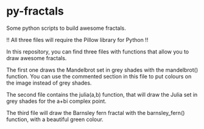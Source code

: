 # py-fractals
Some python scripts to build awesome fractals.

!! All three files will require the Pillow library for Python !!

In this repository, you can find three files with functions that allow you to draw awesome fractals.

The first one draws the Mandelbrot set in grey shades with the mandelbrot() function. You can use the commented section in this file to put colours on the image instead of grey shades.

The second file contains the julia(a,b) function, that will draw the Julia set in grey shades for the a+bi complex point.

The third file will draw the Barnsley fern fractal with the barnsley_fern() function, with a beautiful green colour.

